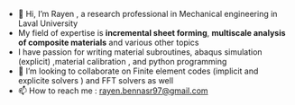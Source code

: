 - 👋 Hi, I’m Rayen , a research professional in Mechanical engineering in Laval University
- My field of expertise is
  **incremental sheet forming**, **multiscale analysis of composite materials** and various other topics
- I have passion for writing material subroutines, abaqus simulation (explicit)  ,material calibration , and python programming
- 💞️ I’m looking to collaborate on Finite element codes (implicit and explicite solvers ) and FFT solvers as well
- 📫 How to reach me : rayen.bennasr97@gmail.com

<!---
Rondila/Rondila is a ✨ special ✨ repository because its `README.md` (this file) appears on your GitHub profile.
You can click the Preview link to take a look at your changes.
--->
